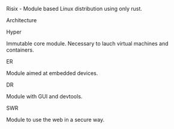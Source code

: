Risix - Module based Linux distribution using only rust. 

Architecture

Hyper

Immutable core module. Necessary to lauch virtual machines and containers.


ER

Module aimed at embedded devices. 




DR

Module with GUI and devtools.



SWR

Module to use the web in a secure way. 
